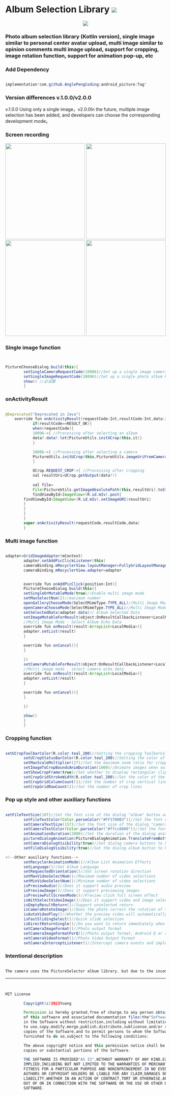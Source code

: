 # Album Selection Library [![](https://jitpack.io/v/AnglePengCoding/android_picture.svg)](https://jitpack.io/#AnglePengCoding/android_picture)


<div align="center">
  <img src="https://github.com/AnglePengCoding/android_picture/blob/main/GIF/android.png">
</div>
<h3>
Photo album selection library (Kotlin version), single image similar to personal center avatar upload, multi image similar to opinion comments multi image upload, support for cropping, image rotation function, support for animation pop-up, etc</h3>





<h3>Add Dependency</h3>

```java

implementation'com.github.AnglePengCoding:android_picture:Tag'

```

<h3>Version differences v.1.0.0/v2.0.0</h3>

v.1.0.0 Using only a single image，v2.0.0In the future, multiple image selection has been added, and developers can choose the corresponding development mode。


<h3>Screen recording</h3>

<div align=start>
<img src="https://github.com/AnglePengCoding/android_picture/blob/main/GIF/image.gif" width="250" height="300" />
<img src="https://github.com/AnglePengCoding/android_picture/blob/main/GIF/camera.gif" width="250" height="300" />
</div>


<div align=start>
<img src="https://github.com/AnglePengCoding/android_picture/blob/main/GIF/dtgif.gif" width="250" height="300" />
<img src="https://github.com/AnglePengCoding/android_picture/blob/main/GIF/dtgif2.gif" width="250" height="300" />
</div>

<h3>Single image function</h3>

```java


PictureChooseDialog.build(this){
        setSingleCameraRequestCode(10086)//Set up a single image camera RequestCode
        setSingleImageRequestCode(10096)//Set up a single photo album RequestCode
        show() //必设置
        }


```

<h3> onActivityResult </h3>

```java

@Deprecated("Deprecated in Java")
    override fun onActivityResult(requestCode:Int,resultCode:Int,data:Intent?){
            if(resultCode==RESULT_OK){
            when(requestCode){
            10096->{ //Processing after selecting an album
            data?.data?.let{PictureUtils.initUCrop(this,it)}
            }

            10086->{ //Processing after selecting a camera
            PictureUtils.initUCrop(this,PictureUtils.imageUriFromCamera)
            }

            UCrop.REQUEST_CROP->{ //Processing after cropping
            val resultUri=UCrop.getOutput(data!!)
            
            val file=
            File(PictureUtils.getImageAbsolutePath(this,resultUri).toString())
            findViewById<ImageView>(R.id.mIv).post{
        findViewById<ImageView>(R.id.mIv).setImageURI(resultUri)
        }
        }
        }
        }
        super.onActivityResult(requestCode,resultCode,data)
        }


```

<h3>Multi image function</h3>

```java

adapter=GridImageAdapter(mContext)
        adapter.setAddPicClickListener(this)
        cameraBinding.mRecyclerView.layoutManager=FullyGridLayoutManager(mContext,4)
        cameraBinding.mRecyclerView.adapter=adapter


        override fun onAddPicClick(position:Int){
        PictureChooseDialog.build(this){
        setSingleOrMutableMode(true)//Enable multi image mode
        setMaxSelectNum(2)//maximum number
        openGalleryChooseMode(SelectMimeType.TYPE_ALL)//Multi Image Mode - Album
        openCameraChooseMode(SelectMimeType.TYPE_ALL)//Multi Image Mode - Camera
        setSelectedData(adapter.data)// Album Selected Data
        setImageMutableForResult(object:OnResultCallbackListener<LocalMedia> {
        //Multi Image Mode - Select Album Echo Data
        override fun onResult(result:ArrayList<LocalMedia>){
        adapter.setList(result)
        }

        override fun onCancel(){
        }

        })
        setCameraMutableForResult(object:OnResultCallbackListener<LocalMedia> {
        //Multi image mode - select camera echo data
        override fun onResult(result:ArrayList<LocalMedia>){
        adapter.setList(result)
        }

        override fun onCancel(){
        }

        })

        show()
        }
        }


```

<h3>Cropping function</h3>

```java

setUCropToolbarColor(R.color.teal_200)//Setting the cropping ToolbarColor is optional
        setUCropStatusBarColor(R.color.teal_200)//Setting the color of the cropping status bar is optional
        setMaxScaleMultiplier(2f)//Set the maximum zoom ratio for cropping
        setImageToCropBoundsAnimDuration(1000)//Animate images when switching scales 
        setShowCropFrame(true)//Set whether to display rectangular clipping boxes
        setCropGridStrokeWidth(R.color.teal_200)//Set the color of the crop box's horizontal and vertical lines
        setCropGridColumnCount(1)//Set the number of crop vertical lines
        setCropGridRowCount(2)//Set the number of crop lines

```

<h3>Pop up style and other auxiliary functions</h3>

```java

setFileTextSize(18f)//Set the font size of the dialog "album" button according to business needs
        setFileTextColor(Color.parseColor("#FF3700B3"))//Set the font color of the dialog "album" button according to business needs
        setCameraTextSize(15f)//Set the font size of the dialog "camera" button according to business needs
        setCameraTextColor(Color.parseColor("#ffcc0000"))//Set the font color of the dialog "camera" button according to business needs
        setAnimationDuration(2000)//Set the duration of the dialog animation according to business needs
        pictureDialogAnimation(PictureDialogAnimation.TranslateFromBottom)//Set dialog pop-up animation according to business needs
        setCameraDialogVisibility(true)//Set dialog camera buttons to hide according to business needs
        setFileDialogVisibility(true)//Set the dialog album button to hide according to business needs

<!--Other auxiliary functions-->
        setRecyclerAnimationMode()//Album List Animation Effects
        setLanguage()//Set Album Language
        setRequestedOrientation()//Set screen rotation direction
        setMaxVideoSelectNum()//Maximum number of video selections
        setMinVideoSelectNum()//Minimum number of video selections
        isPreviewAudio()//Does it support audio preview
        isPreviewImage()//Does it support previewing images
        isPreviewFullScreenMode()//Preview click full screen effect
        isWithSelectVideoImage()//Does it support video and image selection
        isEmptyResultReturn()//Support unselected return
        isCameraRotateImage()//Does the photo correct the rotation of the image
        isAutoVideoPlay()//Whether the preview video will automatically play
        isFastSlidingSelect()//Quick slide selection
        isDirectReturnSingle()//Do you want to return immediately when selecting a single option
        setCameraImageFormat()//Photo output format
        setCameraImageFormatForQ()//Photo output format, Android Q or above
        setCameraVideoFormat()//Photo Video Output Format
        setCameraInterceptListener()//Intercept camera events and implement custom cameras


```

<h3>Intentional description</h3>

```java

The camera uses the PictureSelector album library, but due to the incompatibility of the permission library with Android Q and above versions, permission compatibility has been processed!

```


***


```java


MIT License

        Copyright(c)2023Yuang

        Permission is hereby granted,free of charge,to any person obtaining a copy
        of this software and associated documentation files(the"Software"),to deal
        in the Software without restriction,including without limitation the rights
        to use,copy,modify,merge,publish,distribute,sublicense,and/or sell
        copies of the Software,and to permit persons to whom the Software is
        furnished to do so,subject to the following conditions:

        The above copyright notice and this permission notice shall be included in all
        copies or substantial portions of the Software.

        THE SOFTWARE IS PROVIDED"AS IS",WITHOUT WARRANTY OF ANY KIND,EXPRESS OR
        IMPLIED,INCLUDING BUT NOT LIMITED TO THE WARRANTIES OF MERCHANTABILITY,
        FITNESS FOR A PARTICULAR PURPOSE AND NONINFRINGEMENT.IN NO EVENT SHALL THE
        AUTHORS OR COPYRIGHT HOLDERS BE LIABLE FOR ANY CLAIM,DAMAGES OR OTHER
        LIABILITY,WHETHER IN AN ACTION OF CONTRACT,TORT OR OTHERWISE,ARISING FROM,
        OUT OF OR IN CONNECTION WITH THE SOFTWARE OR THE USE OR OTHER DEALINGS IN THE
        SOFTWARE.
```
